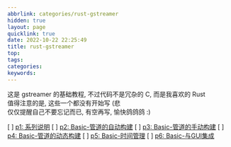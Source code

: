 ```yaml
---
abbrlink: categories/rust-gstreamer
hidden: true
layout: page
quicklink: true
date: 2022-10-22 22:25:49
title: rust-gstreamer
top: 
tags:
categories:
keywords:
---
```


这是 gstreamer 的基础教程, 不过代码不是冗杂的 C, 而是我喜欢的 Rust  
值得注意的是, 这些一个都没有开始写 (悲  
仅仅提醒自己不要忘记而已, 有空再写, 愉快鸽鸽鸽 :)

[ ]  [p1: 系列说明](/posts/rust-gstreamer/p1)
[ ]  [p2: Basic-管道的自动构建](/posts/rust-gstreamer/p2)
[ ]  [p3: Basic-管道的手动构建](/posts/rust-gstreamer/p3)
[ ]  [p4: Basic-管道的动态构建](/posts/rust-gstreamer/p4)
[ ]  [p5: Basic-时间管理](/posts/rust-gstreamer/p5)
[ ]  [p6: Basic-与GUI集成](/posts/rust-gstreamer/p6)
